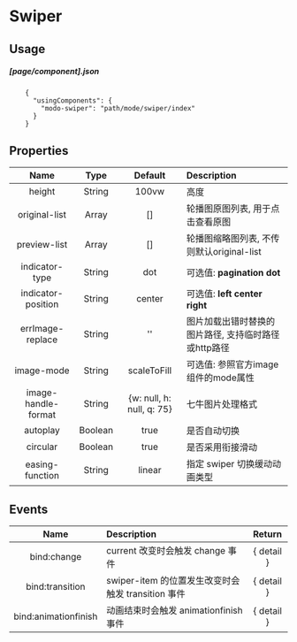 # Swiper
## Usage
##### [page/component].json
```
    {
      "usingComponents": {
        "modo-swiper": "path/mode/swiper/index"
      }
    }
```
## Properties
| Name | Type | Default | Description |
| :-----------: | :-----------: | :-----------: | :----------- |
| height | String | 100vw | 高度 |
| original-list | Array | [] | 轮播图原图列表, 用于点击查看原图 |
| preview-list | Array | [] | 轮播图缩略图列表, 不传则默认original-list |
| indicator-type | String | dot | 可选值: **pagination** **dot**  |
| indicator-position | String | center | 可选值: **left** **center** **right**  |
| errImage-replace | String | '' | 图片加载出错时替换的图片路径, 支持临时路径或http路径 |
| image-mode | String | scaleToFill | 可选值: 参照官方image组件的mode属性  |
| image-handle-format | String | {w: null, h: null, q: 75} | 七牛图片处理格式  |
| autoplay | Boolean | true | 是否自动切换 |
| circular | Boolean | true | 是否采用衔接滑动 |
| easing-function | String | linear | 	指定 swiper 切换缓动动画类型 |
## Events
| Name | Description | Return |
| :-----------: | :----------- | :-----------: |
| bind:change | current 改变时会触发 change 事件 | { detail } |
| bind:transition | swiper-item 的位置发生改变时会触发 transition 事件 | { detail } |
| bind:animationfinish | 动画结束时会触发 animationfinish 事件 | { detail } |

